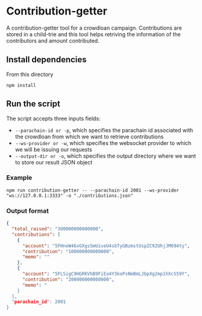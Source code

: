 # Contribution-getter

A contribution-getter tool for a crowdloan campaign. Contributions are stored in a child-trie and this tool helps retriving the information of the contributors and amount contributed. 

## Install dependencies
From this directory

`npm install`

## Run the script
The script accepts three inputs fields:
- `--parachain-id or -p`, which specifies the parachain id associated with the crowdloan from which we want to retrieve contributions
- `--ws-provider or -w`, which specifies the websocket provider to which we will be issuing our requests
- `--output-dir or -o`, which specifies the output directory where we want to store our result JSON object

### Example
`npm run contribution-getter -- --parachain-id 2001 --ws-provider "ws://127.0.0.1:3333" -o "./contributions.json"`

### Output format
```json
{
  "total_raised": "300000000000000",
  "contributions": [
    {
      "account": "5FHneW46xGXgs5mUiveU4sbTyGBzmstUspZC92UhjJM694ty",
      "contribution": "100000000000000",
      "memo": ""
    },
    {
      "account": "5FLSigC9HGRKVhB9FiEo4Y3koPsNmBmLJbpXg2mp1hXcS59Y",
      "contribution": "200000000000000",
      "memo": "
    }
  ],
  "parachain_id": 2001
}
```
